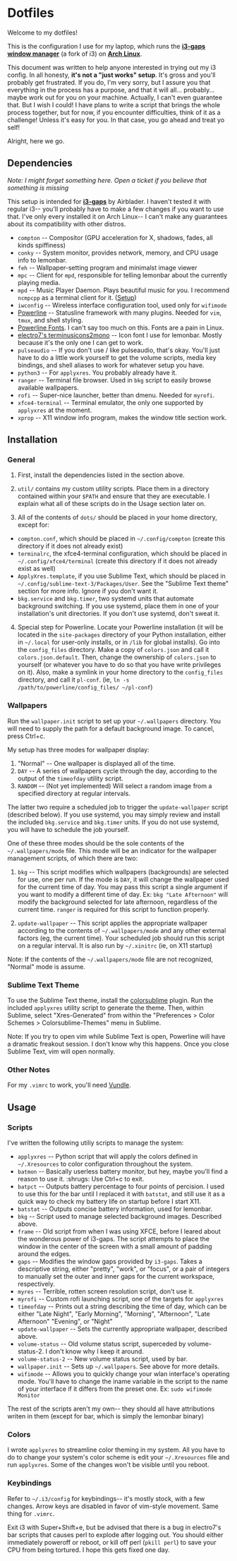 # Dotfiles

Welcome to my dotfiles!

This is the configuration I use for my laptop, which runs the
**[i3-gaps window manager](https://github.com/Airblader/i3)** (a fork of i3) on
**[Arch Linux](https://www.archlinux.org/)**.

This document was written to help anyone interested in trying out my i3 config.
In all honesty, **it's not a "just works" setup**. It's gross and you'll probably
get frustrated. If you do, I'm very sorry, but I assure you that everything in
the process has a purpose, and that it will all... probably... maybe work out
for you on your machine. Actually, I can't even guarantee that. But I wish I
could! I have plans to write a script that brings the whole process together,
but for now, if you encounter difficulties, think of it as a challenge! Unless
it's easy for you. In that case, you go ahead and treat yo self!

Alright, here we go.

## Dependencies

*Note: I might forget something here. Open a ticket if you believe that
something is missing*

This setup is intended for **[i3-gaps](https://github.com/Airblader/i3)** by
Airblader. I haven't tested it with regular i3-- you'll probably have to make
a few changes if you want to use that. I've only every installed it on Arch
Linux-- I can't make any guarantees about its compatibility with other distros.

* `compton` -- Compositor (GPU acceleration for X, shadows, fades, all kinds
   spiffiness)
* `conky` -- System monitor, provides network, memory, and CPU usage info to
  lemonbar.
* `feh` -- Wallpaper-setting program and minimalst image viewer
* `mpc` -- Client for `mpd`, responsible for telling lemonbar about the currently
  playing media.
* `mpd` -- Music Player Daemon. Plays beautiful music for you. I recommend
  `ncmpcpp` as a terminal client for it.
  ([Setup](https://wiki.archlinux.org/index.php/Music_Player_Daemon#Setup))
* `iwconfig` -- Wireless interface configuration tool, used only for `wifimode`
* [Powerline](http://powerline.readthedocs.org/en/master/) -- Statusline framework
  with many plugins. Needed for `vim`, `tmux`, and shell styling.
* [Powerline Fonts](https://github.com/powerline/fonts). I can't say too much
  on this. Fonts are a pain in Linux.
* [electro7's terminusicons2mono](https://github.com/electro7/dotfiles/blob/master/.fonts/misc/terminusicons2mono.bdf)
  -- Icon font I use for lemonbar. Mostly because it's the only one I can get
  to work.
* `pulseaudio` -- If you don't use / like pulseaudio, that's okay. You'll just have
  to do a little work yourself to get the volume scripts, media key bindings,
  and shell aliases to work for whatever setup you have.
* `python3` -- For `applyxres`. You probably already have it.
* `ranger` -- Terminal file browser. Used in `bkg` script to easily browse
  available wallpapers.
* `rofi` -- Super-nice launcher, better than dmenu. Needed for `myrofi`.
* `xfce4-terminal` -- Terminal emulator, the only one supported by `applyxres`
  at the moment.
* `xprop` -- X11 window info program, makes the window title section work.

## Installation

### General

1. First, install the dependencies listed in the section above.

2. `util/` contains my custom utility scripts. Place them in a directory
  contained within your `$PATH` and ensure that they are executable. I explain
  what all of these scripts do in the Usage section later on.

3. All of the contents of `dots/` should be placed in your home directory,
  except for:
  * `compton.conf`, which should be placed in `~/.config/compton` (create this
    directory if it does not already exist)
  * `terminalrc`, the xfce4-terminal configuration, which should be placed in
    `~/.config/xfce4/terminal` (create this directory if it does not already
    exist as well)
  * `ApplyXres.template`, if you use Sublime Text, which should be placed in
    `~/.config/sublime-text-3/Packages/User`. See the "Sublime Text theme"
    section for more info. Ignore if you don't want it.
  * `bkg.service` and `bkg.timer`, two systemd units that automate background
    switching. If you use systemd, place them in one of your installation's
    unit directories. If you don't use systemd, don't sweat it.

4. Special step for Powerline. Locate your Powerline installation (it will be
  located in the `site-packages` directory of your Python installation, either
  in `~/.local` for user-only installs, or in `/lib` for global installs). Go
  into the `config_files` directory. Make a copy of `colors.json` and call it
  `colors.json.default`. Then, change the ownership of `colors.json` to
  yourself (or whatever you have to do so that you have write privileges on it).
  Also, make a symlink in your home directory to the `config_files` directory,
  and call it `pl-conf`. (ie, `ln -s /path/to/powerline/config_files/ ~/pl-conf`)

### Wallpapers

Run the `wallpaper.init` script to set up your `~/.wallpapers` directory. You
will need to supply the path for a default background image. To cancel, press
Ctrl+c.

My setup has three modes for wallpaper display:

1. "Normal" -- One wallpaper is displayed all of the time.
2. `DAY` -- A series of wallpapers cycle through the day, according to the
    output of the `timeofday` utility script.
3. `RANDOM` -- (Not yet implemented) Will select a random image from a specified
    directory at regular intervals.

The latter two require a scheduled job to trigger the `update-wallpaper` script
(described below). If you use systemd, you may simply review and install the
included `bkg.service` and `bkg.timer` units. If you do not use systemd, you
will have to schedule the job yourself.

One of these three modes should be the sole contents of the `~/.wallpapers/mode`
file. This mode will be an indicator for the wallpaper management scripts, of
which there are two:

1. `bkg` -- This script modifies which wallpapers (backgrounds) are selected for
    use, one per run. If the mode is `DAY`, it will change the wallpaper used
    for the current time of day. You may pass this script a single argument if
    you want to modify a different time of day. Ex: `bkg "Late Afternoon"` will
    modify the background selected for late afternoon, regardless of the current
    time. `ranger` is required for this script to function properly.

2. `update-wallpaper` -- This script applies the appropriate wallpaper according
    to the contents of `~/.wallpapers/mode` and any other external factors (eg,
    the current time). Your scheduled job should run this script on a regular
    interval. It is also run by `~/.xinitrc` (ie, on X11 startup)

Note: If the contents of the `~/.wallpapers/mode` file are not recognized, 
"Normal" mode is assume.

### Sublime Text Theme

To use the Sublime Text theme, install the
[colorsublime](http://colorsublime.com/) plugin. Run the included `applyxres`
utility script to generate the theme. Then, within Sublime, select
"Xres-Generated" from within the "Preferences > Color Schemes > Colorsublime-Themes"
menu in Sublime.

Note: If you try to open vim while Sublime Text is open, Powerline will have a
dramatic freakout session. I don't know why this happens. Once you close Sublime
Text, vim will open normally.

### Other Notes

For my `.vimrc` to work, you'll need [Vundle](https://github.com/VundleVim/Vundle.vim).

## Usage

### Scripts

I've written the following utiliy scripts to manage the system:

* `applyxres` -- Python script that will apply the colors defined in
  `~/.Xresources` to color configuration throughout the system.
* `batmon` -- Basically userless battery monitor, but hey, maybe you'll find a
  reason to use it. :shrugs: Use Ctrl+c to exit.
* `batpct` -- Outputs battery percentage to four points of percision. I used to
  use this for the bar until I replaced it with `batstat`, and still use it as
  a quick way to check my battery life on startup before I start X11.
* `batstat` -- Outputs concise battery information, used for lemonbar.
* `bkg` -- Script used to manage selected background images. Described above.
* `frame` -- Old script from when I was using XFCE, before I leared about the
  wonderous power of i3-gaps. The script attempts to place the window in the
  center of the screen with a small amount of padding around the edges.
* `gaps` -- Modifies the window gaps provided by `i3-gaps`. Takes a descriptive
  string, either "pretty", "work", or "focus", or a pair of integers to manually
  set the outer and inner gaps for the current workspace, respectively.
* `myres` -- Terrible, rotten screen resolution script, don't use it.
* `myrofi` -- Custom rofi launching script, one of the targets for `applyxres`
* `timeofday` -- Prints out a string describing the time of day, which can be
  either "Late Night", "Early Morning", "Morning", "Afternoon", "Late Afternoon"
  "Evening", or "Night"
* `update-wallpaper` -- Sets the currently appropriate wallpaper, described above.
* `volume-status` -- Old volume status script, superceded by volume-status-2. I
  don't know why I keep it around.
* `volume-status-2` -- New volume status script, used by bar.
* `wallpaper.init` -- Sets up `~/.wallpapers`. See above for more details.
* `wifimode` -- Allows you to quickly change your wlan interface's operating
  mode. You'll have to change the iname variable in the script to the name of
  your interface if it differs from the preset one. Ex: `sudo wifimode Monitor`

The rest of the scripts aren't my own-- they should all have attributions writen
in them (except for bar, which is simply the lemonbar binary)

### Colors

I wrote `applyxres` to streamline color theming in my system. All you have to do
to change your system's color scheme is edit your `~/.Xresources` file and run
`applyxres`. Some of the changes won't be visible until you reboot.

### Keybindings

Refer to `~/.i3/config` for keybindings-- it's mostly stock, with a few changes.
Arrow keys are disabled in favor of vim-style movement. Same thing for `.vimrc`.

Exit i3 with Super+Shift+e, but be advised that there is a bug in electro7's
bar scripts that causes perl to explode after logging out. You should either
immediately poweroff or reboot, or kill off perl (`pkill perl`) to save your CPU
from being tortured. I hope this gets fixed one day.

